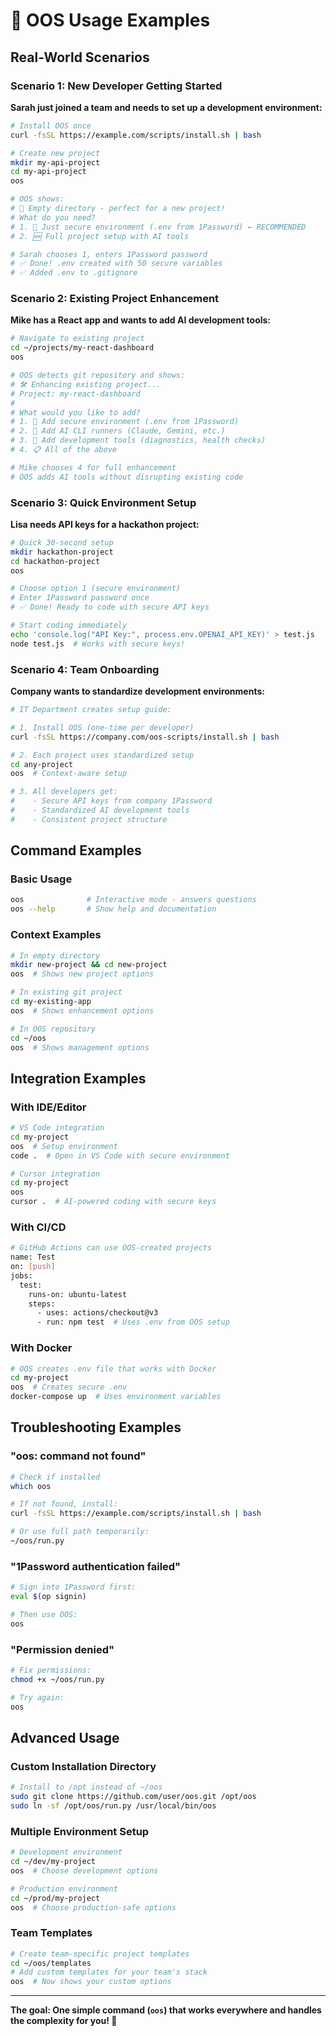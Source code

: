 # 🎯 OOS Usage Examples

## Real-World Scenarios

### Scenario 1: New Developer Getting Started

**Sarah just joined a team and needs to set up a development environment:**

```bash
# Install OOS once
curl -fsSL https://example.com/scripts/install.sh | bash

# Create new project
mkdir my-api-project
cd my-api-project
oos

# OOS shows:
# 📂 Empty directory - perfect for a new project!
# What do you need?
# 1. 🔐 Just secure environment (.env from 1Password) ← RECOMMENDED
# 2. 🆕 Full project setup with AI tools

# Sarah chooses 1, enters 1Password password
# ✅ Done! .env created with 50 secure variables
# ✅ Added .env to .gitignore
```

### Scenario 2: Existing Project Enhancement

**Mike has a React app and wants to add AI development tools:**

```bash
# Navigate to existing project
cd ~/projects/my-react-dashboard
oos

# OOS detects git repository and shows:
# 🛠️ Enhancing existing project...
# Project: my-react-dashboard
# 
# What would you like to add?
# 1. 🔐 Add secure environment (.env from 1Password)
# 2. 🤖 Add AI CLI runners (Claude, Gemini, etc.)
# 3. 🔧 Add development tools (diagnostics, health checks)
# 4. 📋 All of the above

# Mike chooses 4 for full enhancement
# OOS adds AI tools without disrupting existing code
```

### Scenario 3: Quick Environment Setup

**Lisa needs API keys for a hackathon project:**

```bash
# Quick 30-second setup
mkdir hackathon-project
cd hackathon-project
oos

# Choose option 1 (secure environment)
# Enter 1Password password once
# ✅ Done! Ready to code with secure API keys

# Start coding immediately
echo 'console.log("API Key:", process.env.OPENAI_API_KEY)' > test.js
node test.js  # Works with secure keys!
```

### Scenario 4: Team Onboarding

**Company wants to standardize development environments:**

```bash
# IT Department creates setup guide:

# 1. Install OOS (one-time per developer)
curl -fsSL https://company.com/oos-scripts/install.sh | bash

# 2. Each project uses standardized setup
cd any-project
oos  # Context-aware setup

# 3. All developers get:
#    - Secure API keys from company 1Password
#    - Standardized AI development tools
#    - Consistent project structure
```

## Command Examples

### Basic Usage
```bash
oos              # Interactive mode - answers questions
oos --help       # Show help and documentation
```

### Context Examples
```bash
# In empty directory
mkdir new-project && cd new-project
oos  # Shows new project options

# In existing git project
cd my-existing-app
oos  # Shows enhancement options

# In OOS repository
cd ~/oos
oos  # Shows management options
```

## Integration Examples

### With IDE/Editor
```bash
# VS Code integration
cd my-project
oos  # Setup environment
code .  # Open in VS Code with secure environment

# Cursor integration  
cd my-project
oos
cursor .  # AI-powered coding with secure keys
```

### With CI/CD
```bash
# GitHub Actions can use OOS-created projects
name: Test
on: [push]
jobs:
  test:
    runs-on: ubuntu-latest
    steps:
      - uses: actions/checkout@v3
      - run: npm test  # Uses .env from OOS setup
```

### With Docker
```bash
# OOS creates .env file that works with Docker
cd my-project
oos  # Creates secure .env
docker-compose up  # Uses environment variables
```

## Troubleshooting Examples

### "oos: command not found"
```bash
# Check if installed
which oos

# If not found, install:
curl -fsSL https://example.com/scripts/install.sh | bash

# Or use full path temporarily:
~/oos/run.py
```

### "1Password authentication failed"
```bash
# Sign into 1Password first:
eval $(op signin)

# Then use OOS:
oos
```

### "Permission denied"
```bash
# Fix permissions:
chmod +x ~/oos/run.py

# Try again:
oos
```

## Advanced Usage

### Custom Installation Directory
```bash
# Install to /opt instead of ~/oos
sudo git clone https://github.com/user/oos.git /opt/oos
sudo ln -sf /opt/oos/run.py /usr/local/bin/oos
```

### Multiple Environment Setup
```bash
# Development environment
cd ~/dev/my-project
oos  # Choose development options

# Production environment  
cd ~/prod/my-project
oos  # Choose production-safe options
```

### Team Templates
```bash
# Create team-specific project templates
cd ~/oos/templates
# Add custom templates for your team's stack
oos  # Now shows your custom options
```

---

**The goal: One simple command (`oos`) that works everywhere and handles the complexity for you! 🎉**